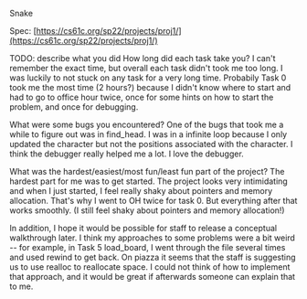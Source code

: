 Snake

Spec: [https://cs61c.org/sp22/projects/proj1/](https://cs61c.org/sp22/projects/proj1/)

TODO: describe what you did
How long did each task take you?
I can't remember the exact time, but overall each task didn't took me too long. I was luckily to not stuck
on any task for a very long time. Probabily Task 0 took me the most time (2 hours?) because I didn't know where to start and had to go to office hour twice, once for some hints on how to start the problem, and once for debugging. 

What were some bugs you encountered?
One of the bugs that took me a while to figure out was in find_head. I was in a infinite loop because I only updated the character but not the positions associated with the character. I think the debugger really helped me a lot. I love the debugger. 

What was the hardest/easiest/most fun/least fun part of the project?
The hardest part for me was to get started. The project looks very intimidating and when I just started, I feel really shaky about pointers and memory allocation. That's why I went to OH twice for task 0. But everything after that works smoothly. (I still feel shaky about pointers and memory allocation!)

In addition, I hope it would be possible for staff to release a conceptual walkthrough later. I think my approaches to some problems were a bit weird -- for example, in Task 5 load_board, I went through the file several times and used rewind to get back. On piazza it seems that the staff is suggesting us to use realloc to reallocate space. I could not think of how to implement that approach, and it would be great if afterwards someone can explain that to me. 
